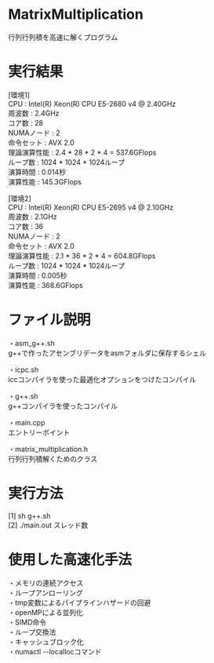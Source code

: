 # MatrixMultiplication
行列行列積を高速に解くプログラム  

# 実行結果

[環境1]  
CPU : Intel(R) Xeon(R) CPU E5-2680 v4 @ 2.40GHz  
周波数 : 2.4GHz  
コア数 : 28  
NUMAノード : 2  
命令セット : AVX 2.0  
理論演算性能 : 2.4 * 28 * 2 * 4 = 537.6GFlops  
ループ数 : 1024 * 1024 * 1024ループ  
演算時間 : 0.014秒  
演算性能 : 145.3GFlops  

[環境2]  
CPU : Intel(R) Xeon(R) CPU E5-2695 v4 @ 2.10GHz  
周波数 : 2.1GHz  
コア数 : 36  
NUMAノード : 2  
命令セット : AVX 2.0  
理論演算性能 : 2.1 * 36 * 2 * 4 = 604.8GFlops  
ループ数 : 1024 * 1024 * 1024ループ  
演算時間 : 0.005秒  
演算性能 : 368.6GFlops  

# ファイル説明
・asm_g++.sh  
g++で作ったアセンブリデータをasmフォルダに保存するシェル  

・icpc.sh  
iccコンパイラを使った最適化オプションをつけたコンパイル  

・g++.sh  
g++コンパイラを使ったコンパイル  

・main.cpp  
エントリーポイント  

・matrix_multiplication.h  
行列行列積解くためのクラス  

# 実行方法
[1] sh g++.sh  
[2] ./main.out スレッド数  

# 使用した高速化手法
・メモリの連続アクセス  
・ループアンローリング  
・tmp変数によるパイプラインハザードの回避  
・openMPによる並列化  
・SIMD命令  
・ループ交換法  
・キャッシュブロック化  
・numactl --locallocコマンド  

